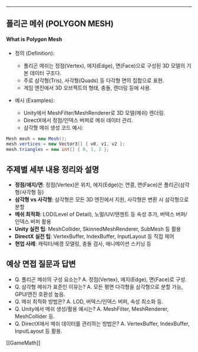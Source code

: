 
---
## 폴리곤 메쉬 (POLYGON MESH)

#### What is Polygon Mesh

- 정의 (Definition):
	- 폴리곤 메쉬는 정점(Vertex), 에지(Edge), 면(Face)으로 구성된 3D 모델의 기본 데이터 구조다.
	- 주로 삼각형(Tris), 사각형(Quads) 등 다각형 면의 집합으로 표현.
	- 게임 엔진에서 3D 오브젝트의 형태, 충돌, 렌더링 등에 사용.

- 예시 (Examples):
	- Unity에서 MeshFilter/MeshRenderer로 3D 모델(메쉬) 렌더링.
	- DirectX에서 정점/인덱스 버퍼로 메쉬 데이터 관리.
	- 삼각형 메쉬 생성 코드 예시:
```csharp
Mesh mesh = new Mesh();
mesh.vertices = new Vector3[] { v0, v1, v2 };
mesh.triangles = new int[] { 0, 1, 2 };
```

## 주제별 세부 내용 정리와 설명
- **정점/에지/면**: 정점(Vertex)은 위치, 에지(Edge)는 연결, 면(Face)은 폴리곤(삼각형/사각형 등)
- **삼각형 vs 사각형**: 삼각형은 모든 3D 엔진에서 지원, 사각형은 변환 시 삼각형으로 분할
- **메쉬 최적화**: LOD(Level of Detail), 노멀/UV/탠젠트 등 속성 추가, 버텍스 버퍼/인덱스 버퍼 활용
- **Unity 실전 팁**: MeshCollider, SkinnedMeshRenderer, SubMesh 등 활용
- **DirectX 실전 팁**: VertexBuffer, IndexBuffer, InputLayout 등 직접 제어
- **현업 사례**: 캐릭터/배경 모델링, 충돌 검사, 애니메이션 스키닝 등

## 예상 면접 질문과 답변
- Q. 폴리곤 메쉬의 구성 요소는?
  A. 정점(Vertex), 에지(Edge), 면(Face)로 구성.
- Q. 삼각형 메쉬가 표준인 이유는?
  A. 모든 평면 다각형을 삼각형으로 분할 가능, GPU/엔진 호환성 높음.
- Q. 메쉬 최적화 방법은?
  A. LOD, 버텍스/인덱스 버퍼, 속성 최소화 등.
- Q. Unity에서 메쉬 생성/활용 예시는?
  A. MeshFilter, MeshRenderer, MeshCollider 등.
- Q. DirectX에서 메쉬 데이터를 관리하는 방법은?
  A. VertexBuffer, IndexBuffer, InputLayout 등 활용. 

[[GameMath]]